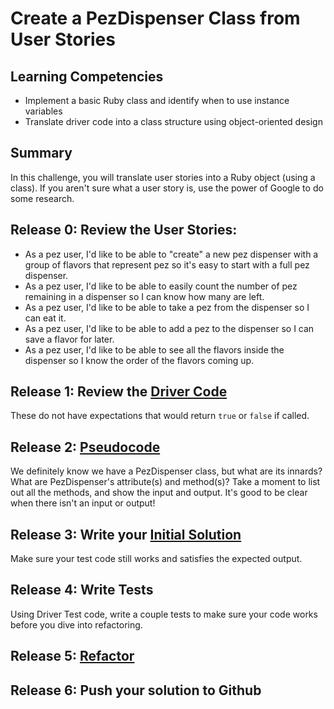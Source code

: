# Create a PezDispenser Class from User Stories

## Learning Competencies
- Implement a basic Ruby class and identify when to use instance variables
- Translate driver code into a class structure using object-oriented design

## Summary
In this challenge, you will translate user stories into a Ruby object (using a class). If you aren't sure what a user story is, use the power of Google to do some research.

## Release 0: Review the User Stories:
  - As a pez user, I'd like to be able to "create" a new pez dispenser with a group of flavors that represent pez so it's easy to start with a full pez dispenser.
  - As a pez user, I'd like to be able to easily count the number of pez remaining in a dispenser so I can know how many are left.
  - As a pez user, I'd like to be able to take a pez from the dispenser so I can eat it.
  - As a pez user, I'd like to be able to add a pez to the dispenser so I can save a flavor for later.
  - As a pez user, I'd like to be able to see all the flavors inside the dispenser so I know the order of the flavors coming up.

## Release 1: Review the [Driver Code](https://github.com/dev-academy-phase0/phase-0-handbook/blob/master/coding-references/driver-code.md)
These do not have expectations that would return `true` or `false` if called.

## Release 2: [Pseudocode](https://github.com/dev-academy-phase0/phase-0-handbook/blob/master/coding-references/pseudocode.md)
We definitely know we have a PezDispenser class, but what are its innards? What are PezDispenser's attribute(s) and method(s)? Take a moment to list out all the methods, and show the input and output. It's good to be clear when there isn't an input or output!

## Release 3: Write your [Initial Solution](https://github.com/dev-academy-phase0/phase-0-handbook/blob/master/coding-references/initial-solution.md)
Make sure your test code still works and satisfies the expected output.

## Release 4: Write Tests
Using Driver Test code, write a couple tests to make sure your code works before you dive into refactoring.

## Release 5: [Refactor](https://github.com/dev-academy-phase0/phase-0-handbook/blob/master/coding-references/refactoring.md)

## Release 6: Push your solution to Github

